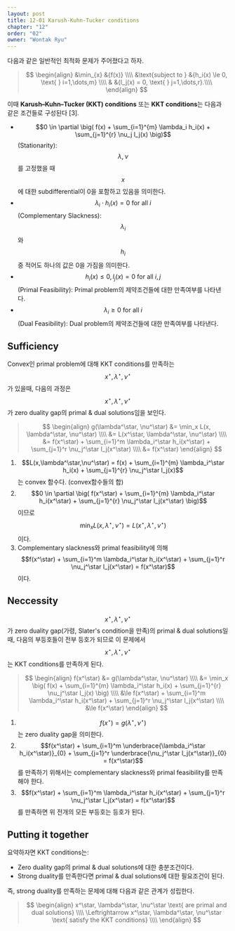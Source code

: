 ```yaml
---
layout: post
title: 12-01 Karush-Kuhn-Tucker conditions
chapter: "12"
order: "02"
owner: "Wontak Ryu"
---
```


<script type="text/x-mathjax-config">
MathJax.Hub.Config({
    displayAlign: "center"
});
</script>

다음과 같은 일반적인 최적화 문제가 주어졌다고 하자.

>$$
>\begin{align}
>    &\min_{x} &{f(x)} \\\\
>    &\text{subject to } &{h_i(x) \le 0, \text{ } i=1,\dots,m} \\\\
>    & &{l_j(x) = 0, \text{ } j=1,\dots,r}.\\\\
>\end{align}
>$$

이때 **Karush–Kuhn–Tucker (KKT) conditions** 또는 **KKT conditions**는 다음과 같은 조건들로 구성된다 [3].

* $$0 \in \partial \big( f(x) + \sum_{i=1}^{m} \lambda_i h_i(x) + \sum_{j=1}^{r} \nu_j l_j(x) \big)$$ (Stationarity): $$\lambda, \nu$$를 고정했을 때 $$x$$에 대한 subdifferential이 0을 포함하고 있음을 의미한다. 
* $$\lambda_i \cdot h_i(x) = 0 \text{ for all } i$$ (Complementary Slackness):  $$\lambda_i$$와 $$h_i$$ 중 적어도 하나의 값은 0을 가짐을 의미한다.
* $$h_i(x) \le 0, l_j(x) = 0 \text{ for all } i, j$$ (Primal Feasibility): Primal problem의 제약조건들에 대한 만족여부를 나타낸다.
* $$\lambda_i \ge 0 \text{ for all } i$$ (Dual Feasibility): Dual problem의 제약조건들에 대한 만족여부를 나타낸다.

## Sufficiency
Convex인 primal problem에 대해 KKT conditions를 만족하는 $$x^\star, \lambda^\star, \nu^\star$$가 있을때, 다음의 과정은 $$x^\star, \lambda^\star, \nu^\star$$가 zero duality gap의 primal & dual solutions임을 보인다.

>$$
>\begin{align}
>    g(\lambda^\star, \nu^\star) &= \min_x L(x, \lambda^\star, \nu^\star) \\\\
>                                &= L(x^\star, \lambda^\star, \nu^\star) \\\\
>                                &= f(x^\star) + \sum_{i=1}^m \lambda_i^\star h_i(x^\star) + \sum_{j=1}^r \nu_j^\star l_j(x^\star) \\\\
>                                &= f(x^\star)
>\end{align}
>$$

1. $$L(x,\lambda^\star,\nu^\star) = f(x) + \sum_{i=1}^{m} \lambda_i^\star h_i(x) + \sum_{j=1}^{r} \nu_j^\star l_j(x)$$는 convex 함수다. (convex함수들의 합) 
2. $$0 \in \partial \big( f(x^\star) + \sum_{i=1}^{m} \lambda_i^\star h_i(x^\star) + \sum_{j=1}^{r} \nu_j^\star l_j(x^\star) \big)$$이므로 $$\min_x L(x, \lambda^\star, \nu^\star) = L(x^\star, \lambda^\star, \nu^\star)$$이다.
3. Complementary slackness와 primal feasibility에 의해 $$f(x^\star) + \sum_{i=1}^m \lambda_i^\star h_i(x^\star) + \sum_{j=1}^r \nu_j^\star l_j(x^\star) = f(x^\star)$$이다.

## Neccessity
$$x^\star, \lambda^\star, \nu^\star$$가 zero duality gap(가령, Slater's condition을 만족)의 primal & dual solutions일때, 다음의 부등호들이 전부 등호가 되므로 이 문제에서 $$x^\star, \lambda^\star, \nu^\star$$는 KKT conditions를 만족하게 된다.
>$$
>\begin{align}
>    f(x^\star) &= g(\lambda^\star, \nu^\star) \\\\
>                   &= \min_x  \big( f(x) + \sum_{i=1}^{m} \lambda_i^\star h_i(x) + \sum_{j=1}^{r} \nu_j^\star l_j(x) \big) \\\\
>                   &\le f(x^\star) + \sum_{i=1}^m \lambda_i^\star h_i(x^\star) + \sum_{j=1}^r \nu_j^\star l_j(x^\star) \\\\
>                   &\le f(x^\star)
>\end{align}
>$$

1. $$f(x^\star) = g(\lambda^\star, \nu^\star)$$는 zero duality gap을 의미한다.
2. $$f(x^\star) + \sum_{i=1}^m \underbrace{\lambda_i^\star h_i(x^\star)}_{0} + \sum_{j=1}^r \underbrace{\nu_j^\star l_j(x^\star)}_{0} = f(x^\star)$$를 만족하기 위해서는 complementary slackness와 primal feasibility를 만족해야 한다.
3. $$f(x^\star) + \sum_{i=1}^m \lambda_i^\star h_i(x^\star) + \sum_{j=1}^r \nu_j^\star l_j(x^\star) = f(x^\star)$$를 만족하면 위 전개의 모든 부등호는 등호가 된다.

## Putting it together
요약하자면 KKT conditions는:

* Zero duality gap의 primal & dual solutions에 대한 충분조건이다.
* Strong duality를 만족한다면 primal & dual solutions에 대한 필요조건이 된다.

즉, strong duality를 만족하는 문제에 대해 다음과 같은 관계가 성립한다.
>$$
>\begin{align}
>    x^\star, \lambda^\star, \nu^\star \text{ are primal and dual solutions} \\\\
>    \Leftrightarrow x^\star, \lambda^\star, \nu^\star \text{ satisfy the KKT conditions} \\\\
>\end{align}
>$$
